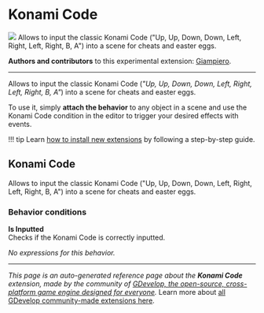 # Konami Code

<img src="https://resources.gdevelop-app.com/assets/Icons/alpha-a-circle-outline.svg" class="extension-icon"></img>
Allows to input the classic Konami Code ("Up, Up, Down, Down, Left, Right, Left, Right, B, A") into a scene for cheats and easter eggs.

**Authors and contributors** to this experimental extension: [Giampiero](https://gd.games/Giampiero).

---

Allows to input the classic Konami Code (*"Up, Up, Down, Down, Left, Right, Left, Right, B, A"*) into a scene for cheats and easter eggs.

To use it, simply **attach the behavior** to any object in a scene and use the Konami Code condition in the editor to trigger your desired effects with events.

!!! tip
    Learn [how to install new extensions](/gdevelop5/extensions/search) by following a step-by-step guide.



## Konami Code 

Allows to input the classic Konami Code ("Up, Up, Down, Down, Left, Right, Left, Right, B, A") into a scene for cheats and easter eggs. 

### Behavior conditions

**Is Inputted**  
Checks if the Konami Code is correctly inputted.

_No expressions for this behavior._



---

*This page is an auto-generated reference page about the **Konami Code** extension, made by the community of [GDevelop, the open-source, cross-platform game engine designed for everyone](https://gdevelop.io/).* Learn more about [all GDevelop community-made extensions here](/gdevelop5/extensions).